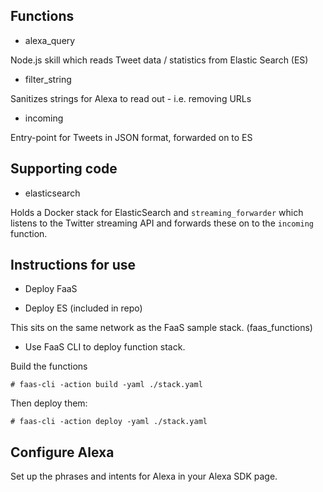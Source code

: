 ## Functions

* alexa_query	

Node.js skill which reads Tweet data / statistics from Elastic Search (ES)

* filter_string

Sanitizes strings for Alexa to read out - i.e. removing URLs

* incoming	

Entry-point for Tweets in JSON format, forwarded on to ES

## Supporting code

* elasticsearch

Holds a Docker stack for ElasticSearch and `streaming_forwarder` which listens to the Twitter streaming API and forwards these on to the `incoming` function.

## Instructions for use

* Deploy FaaS

* Deploy ES (included in repo)

This sits on the same network as the FaaS sample stack. (faas_functions)

* Use FaaS CLI to deploy function stack.

Build the functions

```
# faas-cli -action build -yaml ./stack.yaml
```

Then deploy them:

```
# faas-cli -action deploy -yaml ./stack.yaml
```

## Configure Alexa

Set up the phrases and intents for Alexa in your Alexa SDK page.
